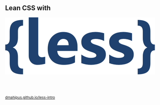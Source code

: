 
## <strong>Lean CSS with </strong>

![Less logo](resources/less-logo.png "LESS")

<br>
<br>

<small>[dmahipus.github.io/less-intro](https://dmahipus.github.io/less-intro)</small>
